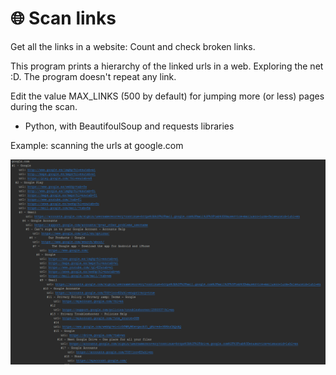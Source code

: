 # 🌐 Scan links
Get all the links in a website: Count and check broken links.

This program prints a hierarchy of the linked urls in a web. Exploring the net :D. The program doesn't repeat any link.

Edit the value MAX_LINKS (500 by default) for jumping more (or less) pages during the scan.

* Python, with BeautifoulSoup and requests libraries

Example: scanning the urls at <a hre="google.com">google.com</a>

<img src="screenshot_1.PNG">
